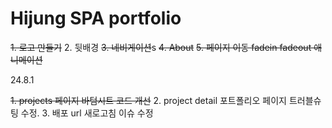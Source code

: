 # Hijung SPA portfolio

~~1. 로고 만들기~~ 2. 뒷배경
~~3. 네비게이션~~s
~~4. About~~
~~5. 페이지 이동 fadein fadeout 애니메이션~~

24.8.1

~~1. projects 페이지 바텀시트 코드 개선~~ 2. project detail 포트폴리오 페이지 트러블슈팅 수정. 3. 배포 url 새로고침 이슈 수정

   <!-- 3. 파비콘 추가 -->
   <!-- 4. react helmet을 이용해 페이지 타이틀 수정 -->
